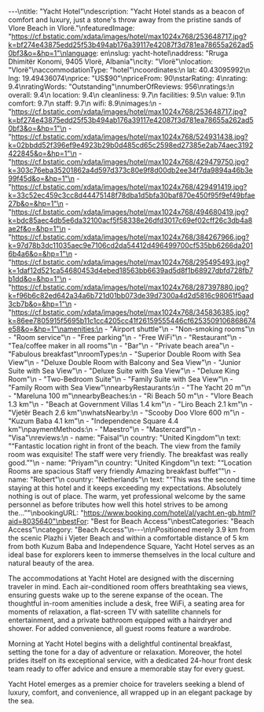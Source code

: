 ---\ntitle: "Yacht Hotel"\ndescription: "Yacht Hotel stands as a beacon of comfort and luxury, just a stone's throw away from the pristine sands of Vlore Beach in Vlorë."\nfeaturedImage: "https://cf.bstatic.com/xdata/images/hotel/max1024x768/253648717.jpg?k=bf274e43875edd25f53b494ab176a39117e42087f3d781ea78655a262ad50bf3&o=&hp=1"\nlanguage: en\nslug: yacht-hotel\naddress: "Rruga Dhimitër Konomi, 9405 Vlorë, Albania"\ncity: "Vlorë"\nlocation: "Vlorë"\naccommodationType: "hotel"\ncoordinates:\n  lat: 40.43095992\n  lng: 19.49436074\nprice: "US$90"\npriceFrom: 90\nstarRating: 4\nrating: 9.4\nratingWords: "Outstanding"\nnumberOfReviews: 956\nratings:\n  overall: 9.4\n  location: 9.4\n  cleanliness: 9.7\n  facilities: 9.5\n  value: 9.1\n  comfort: 9.7\n  staff: 9.7\n  wifi: 8.9\nimages:\n  - "https://cf.bstatic.com/xdata/images/hotel/max1024x768/253648717.jpg?k=bf274e43875edd25f53b494ab176a39117e42087f3d781ea78655a262ad50bf3&o=&hp=1"\n  - "https://cf.bstatic.com/xdata/images/hotel/max1024x768/524931438.jpg?k=02bbdd52f396ef9e4923b29b0d485cd65c2598ed27385e2ab74aec3192422845&o=&hp=1"\n  - "https://cf.bstatic.com/xdata/images/hotel/max1024x768/429479750.jpg?k=303c76eba35201862a4d597d373c80e9f8d00db2ee34f7da9894a46b3e99f45d&o=&hp=1"\n  - "https://cf.bstatic.com/xdata/images/hotel/max1024x768/429491419.jpg?k=33c52ec459c3cc8d44475148f78dba1d5bfa30baf870e450f95f9ef49bfae27b&o=&hp=1"\n  - "https://cf.bstatic.com/xdata/images/hotel/max1024x768/494680419.jpg?k=bdc85aec4db5e6da32100acf5f58338e26dfd3017c69ef02cff26c3db4a8ae2f&o=&hp=1"\n  - "https://cf.bstatic.com/xdata/images/hotel/max1024x768/384267966.jpg?k=97d78b3dc11035aec9e7106cd2da54412d496499700cf535bb6266da2016b4a6&o=&hp=1"\n  - "https://cf.bstatic.com/xdata/images/hotel/max1024x768/295495493.jpg?k=1daf12d521ca54680453d4ebed18563bb6639ad5d8f1b68927dbfd728fb7b1dd&o=&hp=1"\n  - "https://cf.bstatic.com/xdata/images/hotel/max1024x768/287397880.jpg?k=f96b6c82ed642a34a6b721d01bb073de39d7300a4d2d5816c98061f5aad3cb7b&o=&hp=1"\n  - "https://cf.bstatic.com/xdata/images/hotel/max1024x768/345836385.jpg?k=86ee7805915f5695b11c1cc4205cc41f26159555446cf6253509106868674e58&o=&hp=1"\namenities:\n  - "Airport shuttle"\n  - "Non-smoking rooms"\n  - "Room service"\n  - "Free parking"\n  - "Free WiFi"\n  - "Restaurant"\n  - "Tea/coffee maker in all rooms"\n  - "Bar"\n  - "Private beach area"\n  - "Fabulous breakfast"\nroomTypes:\n  - "Superior Double Room with Sea View"\n  - "Deluxe Double Room with Balcony and Sea View"\n  - "Junior Suite with Sea View"\n  - "Deluxe Suite with Sea View"\n  - "Deluxe King Room"\n  - "Two-Bedroom Suite"\n  - "Family Suite with Sea View"\n  - "Family Room with Sea View"\nnearbyRestaurants:\n  - "The Yacht 20 m"\n  - "Mareluna 100 m"\nnearbyBeaches:\n  - "Ri Beach 50 m"\n  - "Vlore Beach 1.3 km"\n  - "Beach at Government Villas 1.4 km"\n  - "Liro Beach 2.1 km"\n  - "Vjetër Beach 2.6 km"\nwhatsNearby:\n  - "Scooby Doo Vlore 600 m"\n  - "Kuzum Baba 4.1 km"\n  - "Independence Square 4.4 km"\npaymentMethods:\n  - "Maestro"\n  - "Mastercard"\n  - "Visa"\nreviews:\n  - name: "Faisal"\n    country: "United Kingdom"\n    text: "“Fantastic location right in front of the beach. The view from the family room was exquisite! The staff were very friendly. The breakfast was really good.”"\n  - name: "Priyam"\n    country: "United Kingdom"\n    text: "“Location
Rooms are spacious Staff very friendly
Amazing breakfast buffet”"\n  - name: "Robert"\n    country: "Netherlands"\n    text: "“This was the second time staying at this hotel and it keeps exceeding my expectations. Absolutely nothing is out of place. The warm, yet professional welcome by the same personnel as before tributes how well this hotel strives to be among the...”"\nbookingURL: "https://www.booking.com/hotel/al/yacht.en-gb.html?aid=8035640"\nbestFor: "Best for Beach Access"\nbestCategories: "Beach Access"\ncategory: "Beach Access"\n---\n\nPositioned merely 3.9 km from the scenic Plazhi i Vjeter Beach and within a comfortable distance of 5 km from both Kuzum Baba and Independence Square, Yacht Hotel serves as an ideal base for explorers keen to immerse themselves in the local culture and natural beauty of the area.

The accommodations at Yacht Hotel are designed with the discerning traveler in mind. Each air-conditioned room offers breathtaking sea views, ensuring guests wake up to the serene expanse of the ocean. The thoughtful in-room amenities include a desk, free WiFi, a seating area for moments of relaxation, a flat-screen TV with satellite channels for entertainment, and a private bathroom equipped with a hairdryer and shower. For added convenience, all guest rooms feature a wardrobe.

Morning at Yacht Hotel begins with a delightful continental breakfast, setting the tone for a day of adventure or relaxation. Moreover, the hotel prides itself on its exceptional service, with a dedicated 24-hour front desk team ready to offer advice and ensure a memorable stay for every guest.

Yacht Hotel emerges as a premier choice for travelers seeking a blend of luxury, comfort, and convenience, all wrapped up in an elegant package by the sea.